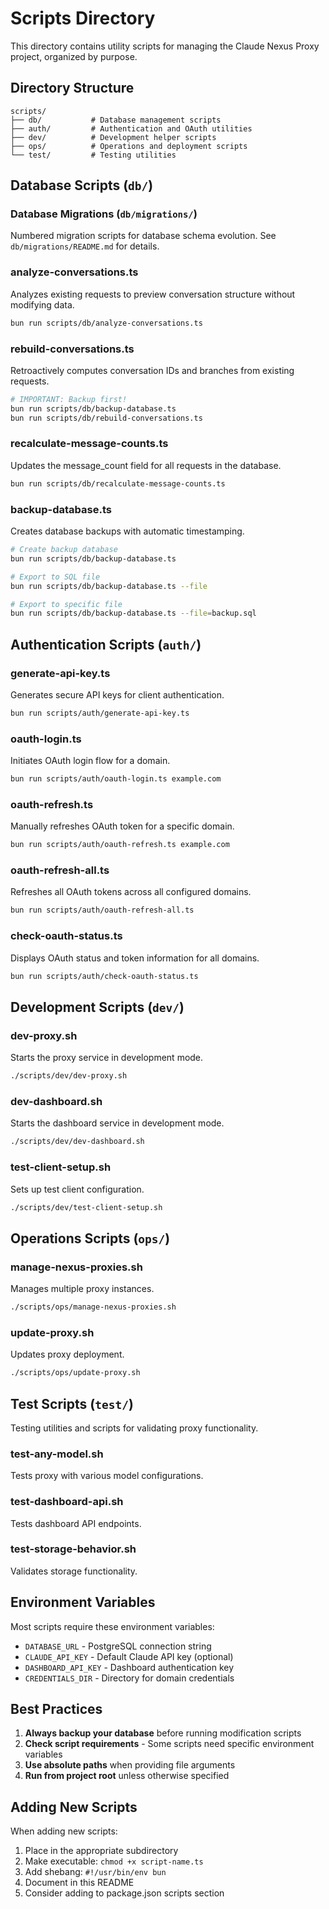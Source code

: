 # Scripts Directory

This directory contains utility scripts for managing the Claude Nexus Proxy project, organized by purpose.

## Directory Structure

```
scripts/
├── db/           # Database management scripts
├── auth/         # Authentication and OAuth utilities
├── dev/          # Development helper scripts
├── ops/          # Operations and deployment scripts
└── test/         # Testing utilities
```

## Database Scripts (`db/`)

### Database Migrations (`db/migrations/`)
Numbered migration scripts for database schema evolution. See `db/migrations/README.md` for details.

### analyze-conversations.ts
Analyzes existing requests to preview conversation structure without modifying data.

```bash
bun run scripts/db/analyze-conversations.ts
```

### rebuild-conversations.ts
Retroactively computes conversation IDs and branches from existing requests.

```bash
# IMPORTANT: Backup first!
bun run scripts/db/backup-database.ts
bun run scripts/db/rebuild-conversations.ts
```

### recalculate-message-counts.ts
Updates the message_count field for all requests in the database.

```bash
bun run scripts/db/recalculate-message-counts.ts
```

### backup-database.ts
Creates database backups with automatic timestamping.

```bash
# Create backup database
bun run scripts/db/backup-database.ts

# Export to SQL file
bun run scripts/db/backup-database.ts --file

# Export to specific file
bun run scripts/db/backup-database.ts --file=backup.sql
```

## Authentication Scripts (`auth/`)

### generate-api-key.ts
Generates secure API keys for client authentication.

```bash
bun run scripts/auth/generate-api-key.ts
```

### oauth-login.ts
Initiates OAuth login flow for a domain.

```bash
bun run scripts/auth/oauth-login.ts example.com
```

### oauth-refresh.ts
Manually refreshes OAuth token for a specific domain.

```bash
bun run scripts/auth/oauth-refresh.ts example.com
```

### oauth-refresh-all.ts
Refreshes all OAuth tokens across all configured domains.

```bash
bun run scripts/auth/oauth-refresh-all.ts
```

### check-oauth-status.ts
Displays OAuth status and token information for all domains.

```bash
bun run scripts/auth/check-oauth-status.ts
```

## Development Scripts (`dev/`)

### dev-proxy.sh
Starts the proxy service in development mode.

```bash
./scripts/dev/dev-proxy.sh
```

### dev-dashboard.sh
Starts the dashboard service in development mode.

```bash
./scripts/dev/dev-dashboard.sh
```

### test-client-setup.sh
Sets up test client configuration.

```bash
./scripts/dev/test-client-setup.sh
```

## Operations Scripts (`ops/`)

### manage-nexus-proxies.sh
Manages multiple proxy instances.

```bash
./scripts/ops/manage-nexus-proxies.sh
```

### update-proxy.sh
Updates proxy deployment.

```bash
./scripts/ops/update-proxy.sh
```

## Test Scripts (`test/`)

Testing utilities and scripts for validating proxy functionality.

### test-any-model.sh
Tests proxy with various model configurations.

### test-dashboard-api.sh
Tests dashboard API endpoints.

### test-storage-behavior.sh
Validates storage functionality.

## Environment Variables

Most scripts require these environment variables:

- `DATABASE_URL` - PostgreSQL connection string
- `CLAUDE_API_KEY` - Default Claude API key (optional)
- `DASHBOARD_API_KEY` - Dashboard authentication key
- `CREDENTIALS_DIR` - Directory for domain credentials

## Best Practices

1. **Always backup your database** before running modification scripts
2. **Check script requirements** - Some scripts need specific environment variables
3. **Use absolute paths** when providing file arguments
4. **Run from project root** unless otherwise specified

## Adding New Scripts

When adding new scripts:

1. Place in the appropriate subdirectory
2. Make executable: `chmod +x script-name.ts`
3. Add shebang: `#!/usr/bin/env bun`
4. Document in this README
5. Consider adding to package.json scripts section
